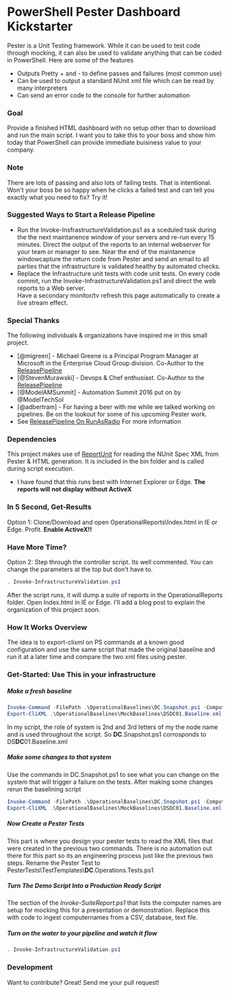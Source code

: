 # PowerShell Pester Dashboard Kickstarter

Pester is a Unit Testing framework. While it can be used to test code through mocking, it can also be used to validate anything that can be coded in PowerShell.  Here are some of the features

  - Outputs Pretty + and - to define passes and failures (most common use)
  - Can be used to output a standard NUnit xml file which can be read by many interpreters
  - Can send an error code to the console for further automation

### Goal
Provide a finished HTML dashboard with no setup other than to download and run the main script.  I want you to take this to your boss and show him today that PowerShell can provide immediate buisiness value to your company. 

### Note
There are lots of passing and also lots of failing tests. That is intentional. Won't your boss be so happy when he clicks a failed test and can tell you exactly what you need to fix? Try it!

### Suggested Ways to Start a Release Pipeline
* Run the Invoke-InsfrastructureValidation.ps1 as a sceduled task during the the next maintanence window of your servers and re-run every 15 minutes. 
Direct the output of the reports to an internal webserver for your team or manager to see. 
Near the end of the maintanence windowcapture the return code from Pester and send an email to all parties that the infrastructure is validated healthy by automated checks.
* Replace the Infrastructure unit tests with code unit tests. On every code commit, run the Invoke-InfrastructureValidation.ps1 and direct the web reports to a Web server.  
Have a secondary monitor/tv refresh this page automatically to create a live stream effect.

### Special Thanks

The following individuals & organizations have inspired me in this small project.

* [@migreen] - Michael Greene is a Principal Program Manager at Microsoft in the Enterprise Cloud Group division. Co-Author to the  [ReleasePipeline](https://msdn.microsoft.com/en-us/powershell/dsc/whitepapers#the-release-pipeline-model)
* [@StevenMurawski] - Devops & Chef enthusiast. Co-Author to the  [ReleasePipeline](https://msdn.microsoft.com/en-us/powershell/dsc/whitepapers#the-release-pipeline-model)
* [@ModelAMSummit] - Automation Summit 2016 put on by @ModelTechSol 
* [@adbertram] - For having a beer with me while we talked working on pipelines. Be on the lookout for some of his upcoming Pester work.
* See [ReleasePipeline On RunAsRadio](http://www.runasradio.com/Shows/Show/469) For more information

### Dependencies
This project makes use of [ReportUnit](http://reportunit.relevantcodes.com/) for reading the NUnit Spec XML from Pester & HTML generation.
It is included in the bin folder and is called during script execution.

* I have found that this runs best with Internet Explorer or Edge. **The reports will not display without ActiveX**

###  In 5 Second, Get-Results 
Option 1: Clone/Download and open OperationalReports\Index.html in IE or Edge.  Profit.
**Enable ActiveX!!**

### Have More Time?  
Option 2: Step through the controller script. 
Its well commented.
You can change the parameters at the top but don't have to.
```PowerShell
. Invoke-InfrastructureValidation.ps1
```
After the script runs, it will dump a suite of reports in the OperationalReports folder.
Open Index.html in IE or Edge.
I'll add a blog post to explain the organization of this project soon.

### How It Works Overview
The idea is to export-clixml on PS commands at a known good configuration and use the same script that made the original baseline and run it at a later time and compare the two xml files using pester.

### Get-Started: Use This in your infrastructure
##### Make a fresh baseline
```PowerShell
Invoke-Command -FilePath .\OperationalBaselines\DC.Snapshot.ps1 -Computername $ComputerName |
Export-CliXML .\OperationalBaselines\MockBaselines\DSDC01.Baseline.xml 
```  
In my script, the role of system is 2nd and 3rd letters of my the node name and is used throughout the script.
So **DC**.Snapshot.ps1 corrosponds to DS**DC**01.Baseline.xml

##### Make some changes to that system
Use the commands in DC.Snapshot.ps1 to see what you can change on the system that will trigger a failure on the tests.
After making some changes rerun the baselining script
```PowerShell
Invoke-Command -FilePath .\OperationalBaselines\DC.Snapshot.ps1 -Computername $ComputerName |
Export-CliXML .\OperationalBaselines\MockBaselines\DSDC01.Baseline.xml 
```
##### Now Create a Pester Tests
This part is where you design your pester tests to read the XML files that were created in the previous two commands.
There is no automation out there for this part so its an engineering process just like the previous two steps.
Rename the Pester Test to PesterTests\TestTemplates\\**DC**.Operations.Tests.ps1

##### Turn The Demo Script Into a Production Ready Script
The section of the *Invoke-SuiteReport.ps1* that lists the computer names are setup for mocking this for a presentation or demonstration. Replace this with code to ingest computernames from a CSV, database, text file.

##### Turn on the water to your pipeline and watch it flow
```PowerShell
. Invoke-InfrastructureValidation.ps1
```

### Development

Want to contribute? Great!
Send me your pull request!  

